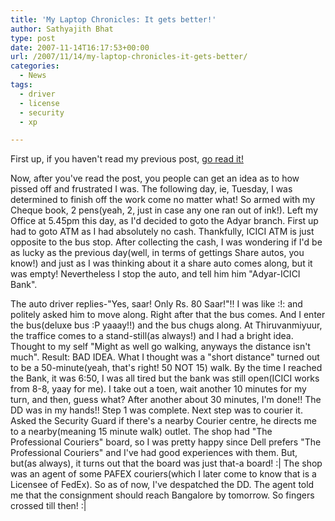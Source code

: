 ```yaml
---
title: 'My Laptop Chronicles: It gets better!'
author: Sathyajith Bhat
type: post
date: 2007-11-14T16:17:53+00:00
url: /2007/11/14/my-laptop-chronicles-it-gets-better/
categories:
  - News
tags:
  - driver
  - license
  - security
  - xp

---
```

First up, if you haven't read my previous post, [go read it!][1]

Now, after you've read the post, you people can get an idea as to how pissed off and frustrated I was. The following day, ie, Tuesday, I was determined to finish off the work come no matter what! So armed with my Cheque book, 2 pens(yeah, 2, just in case any one ran out of ink!). Left my Office at 5.45pm this day, as I'd decided to goto the Adyar branch. First up had to goto ATM as I had absolutely no cash. Thankfully, ICICI ATM is just opposite to the bus stop. After collecting the cash, I was wondering if I'd be as lucky as the previous day(well, in terms of gettings Share autos, you know!) and just as I was thinking about it a share auto comes along, but it was empty! Nevertheless I stop the auto, and tell him him "Adyar-ICICI Bank".

<!--more-->

The auto driver replies-"Yes, saar! Only Rs. 80 Saar!"!! I was like :!: and politely asked him to move along. Right after that the bus comes. And I enter the bus(deluxe bus :P yaaay!!) and the bus chugs along. At Thiruvanmiyuur, the traffice comes to a stand-still(as always!) and I had a bright idea. Thought to my self "Might as well go walking, anyways the distance isn't much". Result: BAD IDEA. What I thought was a "short distance" turned out to be a 50-minute(yeah, that's right! 50 NOT 15) walk. By the time I reached the Bank, it was 6:50, I was all tired but the bank was still open(ICICI works from 8-8, yaay for me). I take out a toen, wait another 10 minutes for my turn, and then, guess what? After another about 30 minutes, I'm done!! The DD was in my hands!! Step 1 was complete. Next step was to courier it. Asked the Security Guard if there's a nearby Courier centre, he directs me to a nearby(meaning 15 minute walk) outlet. The shop had "The Professional Couriers" board, so I was pretty happy since Dell prefers "The Professional Couriers" and I've had good experiences with them. But, but(as always), it turns out that the board was just that-a board! :| The shop was an agent of some PAFEX couriers(which I later come to know that is a Licensee of FedEx). So as of now, I've despatched the DD. The agent told me that the consignment should reach Bangalore by tomorrow. So fingers crossed till then! :|

 [1]: https://sathyasays.com/2007/11/12/my-laptop-chronicles-how-fate-has-decided-that-i-should-not-get-a-lappy-asap/
